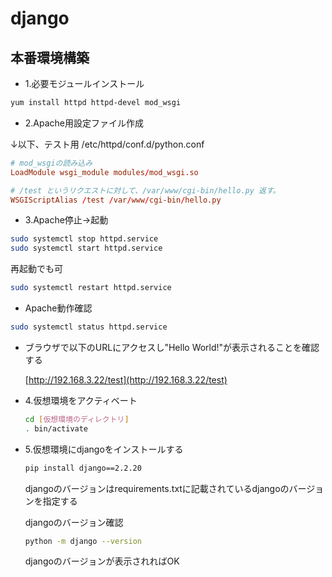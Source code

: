 # django

## 本番環境構築

- 1.必要モジュールインストール

```sh
yum install httpd httpd-devel mod_wsgi
```

- 2.Apache用設定ファイル作成

↓以下、テスト用
/etc/httpd/conf.d/python.conf

```conf
# mod_wsgiの読み込み
LoadModule wsgi_module modules/mod_wsgi.so

# /test というリクエストに対して、/var/www/cgi-bin/hello.py 返す。
WSGIScriptAlias /test /var/www/cgi-bin/hello.py
```

- 3.Apache停止→起動

```sh
sudo systemctl stop httpd.service
sudo systemctl start httpd.service
```

再起動でも可

```sh
sudo systemctl restart httpd.service
```

- Apache動作確認

```sh
sudo systemctl status httpd.service
```

- ブラウザで以下のURLにアクセスし"Hello World!"が表示されることを確認する

    [http://192.168.3.22/test](http://192.168.3.22/test)

- 4.仮想環境をアクティベート

    ```sh
    cd [仮想環境のディレクトリ]
    . bin/activate
    ```

- 5.仮想環境にdjangoをインストールする

    ```sh
    pip install django==2.2.20
    ```

    djangoのバージョンはrequirements.txtに記載されているdjangoのバージョンを指定する

    djangoのバージョン確認

    ```sh
    python -m django --version
    ```

    djangoのバージョンが表示されればOK
